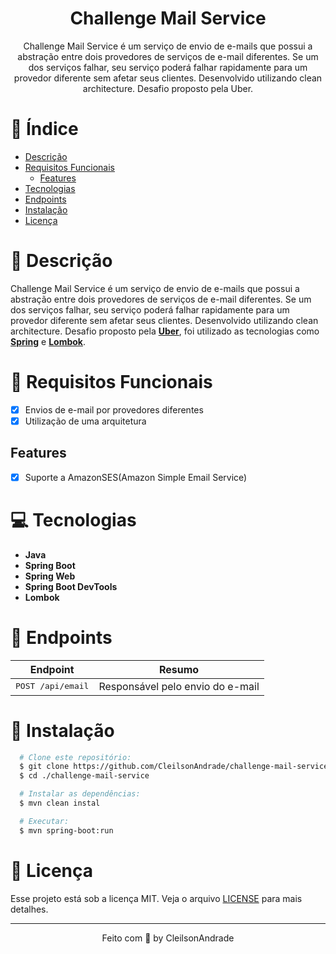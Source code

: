 <div align="center">
  <h1>Challenge Mail Service</h1>
  <p>Challenge Mail Service é um serviço de envio de e-mails que possui a abstração entre dois provedores de serviços de e-mail diferentes. Se um dos serviços falhar, seu serviço poderá falhar rapidamente para um provedor diferente sem afetar seus clientes. Desenvolvido utilizando clean architecture. Desafio proposto pela Uber.</p>
</div>

# 📒 Índice
* [Descrição](#descrição)
* [Requisitos Funcionais](#requisitos)
  * [Features](#features)
* [Tecnologias](#tecnologias)
* [Endpoints](#endpoints)
* [Instalação](#instalação)
* [Licença](#licença)

# 📃 <span id="descrição">Descrição</span>
Challenge Mail Service é um serviço de envio de e-mails que possui a abstração entre dois provedores de serviços de e-mail diferentes. Se um dos serviços falhar, seu serviço poderá falhar rapidamente para um provedor diferente sem afetar seus clientes. Desenvolvido utilizando clean architecture. Desafio proposto pela [**Uber**](https://github.com/uber), foi utilizado as tecnologias como [**Spring**](https://spring.io/) e [**Lombok**](https://projectlombok.org/).

# 📌 <span id="requisitos">Requisitos Funcionais</span>
- [x] Envios de e-mail por provedores diferentes<br>
- [x] Utilização de uma arquitetura<br>

## Features
- [x] Suporte a AmazonSES(Amazon Simple Email Service)<br>

# 💻 <span id="tecnologias">Tecnologias</span>
- **Java**
- **Spring Boot**
- **Spring Web**
- **Spring Boot DevTools**
- **Lombok**

# 📍 <span id="endpoints">Endpoints</span>
| Endpoint               | Resumo                                          
|----------------------|-----------------------------------------------------
| <kbd>POST /api/email </kbd>     | Responsável pelo envio do e-mail

# 🚀 <span id="instalação">Instalação</span>
```bash
  # Clone este repositório:
  $ git clone https://github.com/CleilsonAndrade/challenge-mail-service.git
  $ cd ./challenge-mail-service

  # Instalar as dependências:
  $ mvn clean instal

  # Executar:
  $ mvn spring-boot:run
```

# 📝 <span id="licença">Licença</span>
Esse projeto está sob a licença MIT. Veja o arquivo [LICENSE](LICENSE) para mais detalhes.

---

<p align="center">
  Feito com 💜 by CleilsonAndrade
</p>
